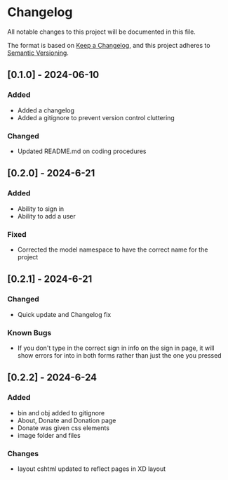 # Changelog

All notable changes to this project will be documented in this file.

The format is based on [Keep a Changelog](https://keepachangelog.com/en/1.1.0/),
and this project adheres to [Semantic Versioning](https://semver.org/spec/v2.0.0.html).

## [0.1.0] - 2024-06-10

### Added
- Added a changelog
- Added a gitignore to prevent version control cluttering

### Changed

- Updated README.md on coding procedures

## [0.2.0] - 2024-6-21

### Added
- Ability to sign in
- Ability to add a user

### Fixed
- Corrected the model namespace to have the correct name for the project

## [0.2.1] - 2024-6-21

### Changed
- Quick update and Changelog fix


### Known Bugs
- If you don't type in the correct sign in info on the sign in page, it will show errors for into in both forms rather than just the one you pressed


## [0.2.2] - 2024-6-24

### Added
- bin and obj added to gitignore
- About, Donate and Donation page
- Donate was given css elements
- image folder and files

### Changes
- layout cshtml updated to reflect pages in XD layout
